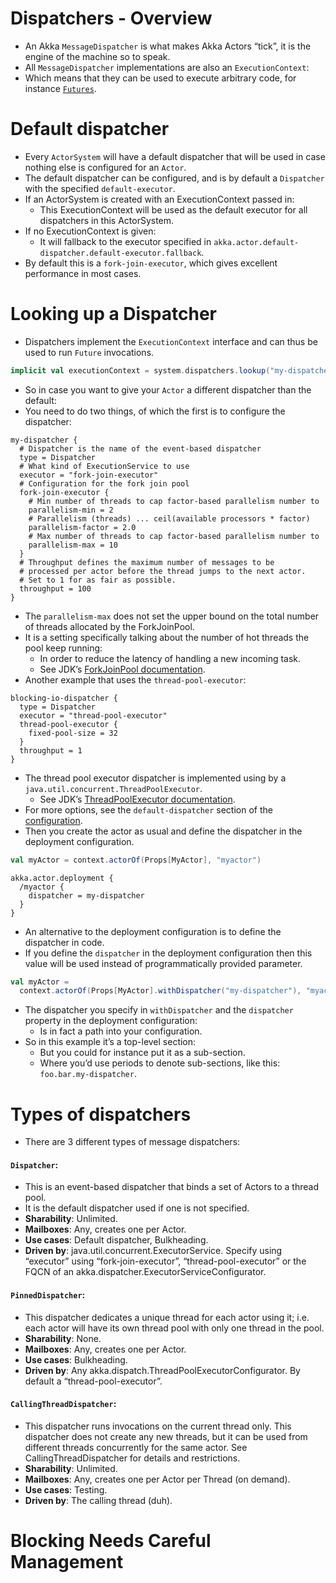 # Dispatchers - Overview
- An Akka `MessageDispatcher` is what makes Akka Actors “tick”, it is the engine of the machine so to speak. 
- All `MessageDispatcher` implementations are also an `ExecutionContext`:
- Which means that they can be used to execute arbitrary code, for instance [`Futures`](../../08-futures-and-agents/01-futures).

# Default dispatcher
- Every `ActorSystem` will have a default dispatcher that will be used in case nothing else is configured for an `Actor`. 
- The default dispatcher can be configured, and is by default a `Dispatcher` with the specified `default-executor`. 
- If an ActorSystem is created with an ExecutionContext passed in:
    - This ExecutionContext will be used as the default executor for all dispatchers in this ActorSystem. 
- If no ExecutionContext is given:
    - It will fallback to the executor specified in `akka.actor.default-dispatcher.default-executor.fallback`. 
- By default this is a `fork-join-executor`, which gives excellent performance in most cases.

# Looking up a Dispatcher
- Dispatchers implement the `ExecutionContext` interface and can thus be used to run `Future` invocations.
```scala
implicit val executionContext = system.dispatchers.lookup("my-dispatcher")
```
- So in case you want to give your `Actor` a different dispatcher than the default:
- You need to do two things, of which the first is to configure the dispatcher:
```hocon
my-dispatcher {
  # Dispatcher is the name of the event-based dispatcher
  type = Dispatcher
  # What kind of ExecutionService to use
  executor = "fork-join-executor"
  # Configuration for the fork join pool
  fork-join-executor {
    # Min number of threads to cap factor-based parallelism number to
    parallelism-min = 2
    # Parallelism (threads) ... ceil(available processors * factor)
    parallelism-factor = 2.0
    # Max number of threads to cap factor-based parallelism number to
    parallelism-max = 10
  }
  # Throughput defines the maximum number of messages to be
  # processed per actor before the thread jumps to the next actor.
  # Set to 1 for as fair as possible.
  throughput = 100
}
```
- The `parallelism-max` does not set the upper bound on the total number of threads allocated by the ForkJoinPool. 
- It is a setting specifically talking about the number of hot threads the pool keep running:
    - In order to reduce the latency of handling a new incoming task. 
    - See JDK’s [ForkJoinPool documentation](https://docs.oracle.com/javase/8/docs/api/java/util/concurrent/ForkJoinPool.html).
- Another example that uses the `thread-pool-executor`:
```hocon
blocking-io-dispatcher {
  type = Dispatcher
  executor = "thread-pool-executor"
  thread-pool-executor {
    fixed-pool-size = 32
  }
  throughput = 1
}
```
- The thread pool executor dispatcher is implemented using by a `java.util.concurrent.ThreadPoolExecutor`. 
    - See JDK’s [ThreadPoolExecutor documentation](https://docs.oracle.com/javase/8/docs/api/java/util/concurrent/ThreadPoolExecutor.html).
- For more options, see the `default-dispatcher` section of the [configuration](../../02-general-concepts/09-configuration). 
- Then you create the actor as usual and define the dispatcher in the deployment configuration.
```scala
val myActor = context.actorOf(Props[MyActor], "myactor")
```
```hocon
akka.actor.deployment {
  /myactor {
    dispatcher = my-dispatcher
  }
}
```
- An alternative to the deployment configuration is to define the dispatcher in code. 
- If you define the `dispatcher` in the deployment configuration then this value will be used instead of programmatically provided parameter.
```scala
val myActor =
  context.actorOf(Props[MyActor].withDispatcher("my-dispatcher"), "myactor1")
```
- The dispatcher you specify in `withDispatcher` and the `dispatcher` property in the deployment configuration:
    - Is in fact a path into your configuration. 
- So in this example it’s a top-level section:
    - But you could for instance put it as a sub-section.
    - Where you’d use periods to denote sub-sections, like this: `foo.bar.my-dispatcher`.

# Types of dispatchers
- There are 3 different types of message dispatchers:
#### `Dispatcher`:
- This is an event-based dispatcher that binds a set of Actors to a thread pool. 
- It is the default dispatcher used if one is not specified.
- **Sharability**: Unlimited.
- **Mailboxes**: Any, creates one per Actor.
- **Use cases**: Default dispatcher, Bulkheading.
- **Driven by**: java.util.concurrent.ExecutorService. Specify using “executor” using “fork-join-executor”, “thread-pool-executor” or the FQCN of an akka.dispatcher.ExecutorServiceConfigurator.
#### `PinnedDispatcher`:
- This dispatcher dedicates a unique thread for each actor using it; i.e. each actor will have its own thread pool with only one thread in the pool.
- **Sharability**: None.
- **Mailboxes**: Any, creates one per Actor.
- **Use cases**: Bulkheading.
- **Driven by**: Any akka.dispatch.ThreadPoolExecutorConfigurator. By default a “thread-pool-executor”.
#### `CallingThreadDispatcher`:
- This dispatcher runs invocations on the current thread only. This dispatcher does not create any new threads, but it can be used from different threads concurrently for the same actor. See CallingThreadDispatcher for details and restrictions.
- **Sharability**: Unlimited.
- **Mailboxes**: Any, creates one per Actor per Thread (on demand).
- **Use cases**: Testing.
- **Driven by**: The calling thread (duh).





# Blocking Needs Careful Management










